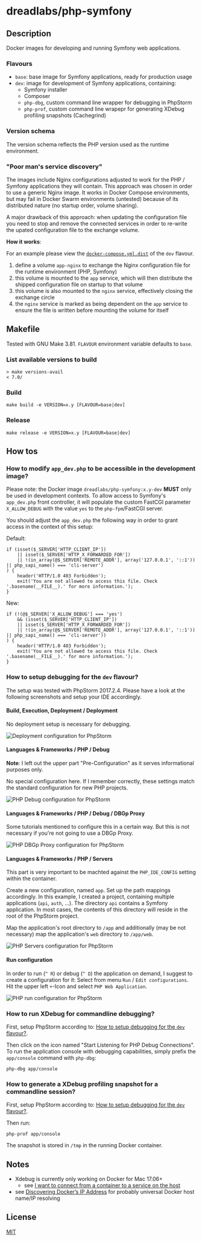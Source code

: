 # dreadlabs/php-symfony

## Description

Docker images for developing and running Symfony web applications.

### Flavours

  - `base`: base image for Symfony applications, ready for production usage
  - `dev`: image for development of Symfony applications, containing:
    - Symfony installer
    - Composer
    - `php-dbg`, custom command line wrapper for debugging in PhpStorm
    - `php-prof`, custom command line wrapepr for generating XDebug profiling snapshots (Cachegrind)

### Version schema

The version schema reflects the PHP version used as the runtime environment.

### "Poor man's service discovery"

The images include Nginx configurations adjusted to work for the PHP / Symfony applications they will contain. This
approach was chosen in order to use a generic Nginx image. It works in Docker Compose environments, but may fail in
Docker Swarm environments (untested) because of its distributed nature (no startup order, volume sharing).

A major drawback of this approach: when updating the configuration file you need to stop and remove the connected
services in order to re-write the upated configuration file to the exchange volume.

**How it works**:

For an example please view the [`docker-compose.yml.dist`](7.0/dev/docker-compose.override.yml.dist) of the `dev` flavour.

  1. define a volume `app-nginx` to exchange the Nginx configuration file for the runtime environment (PHP, Symfony)
  2. this volume is mounted to the `app` service, which will then distribute the shipped configuration file on startup
     to that volume
  3. this volume is also mounted to the `nginx` service, effectively closing the exchange circle
  4. the `nginx` service is marked as being dependent on the `app` service to ensure the file is written before mounting
     the volume for itself

## Makefile

Tested with GNU Make 3.81. `FLAVOUR` environment variable defaults to `base`.

### List available versions to build

    > make versions-avail
    < 7.0/

### Build

    make build -e VERSION=x.y [FLAVOUR=base|dev]

### Release

    make release -e VERSION=x.y [FLAVOUR=base|dev]

## How tos

### How to modify `app_dev.php` to be accessible in the development image?

Please note: the Docker image `dreadlabs/php-symfony:x.y-dev` **MUST** only be used in development contexts. To allow 
access to Symfony's `app_dev.php` front controller, it will populate the custom FastCGI parameter `X_ALLOW_DEBUG` with 
the value `yes` to the `php-fpm`/FastCGI server.

You should adjust the `app_dev.php` the following way in order to grant access in the context of this setup:

Default:

    if (isset($_SERVER['HTTP_CLIENT_IP'])
        || isset($_SERVER['HTTP_X_FORWARDED_FOR'])
        || !(in_array(@$_SERVER['REMOTE_ADDR'], array('127.0.0.1', '::1')) || php_sapi_name() === 'cli-server')
    ) {
        header('HTTP/1.0 403 Forbidden');
        exit('You are not allowed to access this file. Check '.basename(__FILE__).' for more information.');
    }

New:

    if (!(@$_SERVER['X_ALLOW_DEBUG'] === 'yes')
        && (isset($_SERVER['HTTP_CLIENT_IP'])
        || isset($_SERVER['HTTP_X_FORWARDED_FOR'])
        || !(in_array(@$_SERVER['REMOTE_ADDR'], array('127.0.0.1', '::1')) || php_sapi_name() === 'cli-server'))
    ) {
        header('HTTP/1.0 403 Forbidden');
        exit('You are not allowed to access this file. Check '.basename(__FILE__).' for more information.');
    }

### <a name="howto_debugging_setup"></a>How to setup debugging for the `dev` flavour?

The setup was tested with PhpStorm 2017.2.4. Please have a look at the following screenshots and setup your IDE accordingly.

#### Build, Execution, Deployment / Deployment

No deployment setup is necessary for debugging.

![Deployment configuration for PhpStorm](doc/01-deployment-configuration.png "Deployment configuration for PhpStorm")

#### Languages & Frameworks / PHP / Debug

**Note**: I left out the upper part "Pre-Configuration" as it serves informational purposes only.

No special configuration here. If I remember correctly, these settings match the standard configuration for new PHP projects.

![PHP Debug configuration for PhpStorm](doc/02-debug-configuration.png "PHP Debug configuration for PhpStorm")

#### Languages & Frameworks / PHP / Debug / DBGp Proxy

Some tutorials mentioned to configure this in a certain way. But this is not necessary if you're not going to use a DBGp Proxy.

![PHP DBGp Proxy configuration for PhpStorm](doc/03-dbgpproxy-configuration.png "PHP DBGp Proxy configuration for PhpStorm")

#### Languages & Frameworks / PHP / Servers

This part is very important to be machted against the `PHP_IDE_CONFIG` setting within the container.

Create a new configuration, named `app`. Set up the path mappings accordingly. In this example, I created a project, containing
multiple applications (`api`, `auth`, ...). The directory `api` contains a Symfony application. In most cases, the contents of
this directory will reside in the root of the PhpStorm project.

Map the application's root directory to `/app` and additionally (may be not necessary) map the application's `web` directory
to `/app/web`.

![PHP Servers configuration for PhpStorm](doc/04-servers-configuration.png "PHP Servers configuration for PhpStorm")

#### Run configuration

In order to run (`^ R`) or debug (`^ D`) the application on demand, I suggest to create a configuration for it:
Select from menu `Run` / `Edit configurations`. Hit the upper left `+`-Icon and select `PHP Web Application`.

![PHP run configuration for PhpStorm](doc/05-run-configuration.png "PHP run configuration for PhpStorm")

### How to run XDebug for commandline debugging?

First, setup PhpStorm according to: [How to setup debugging for the `dev` flavour?](#howto_debugging_setup).

Then click on the icon named "Start Listening for PHP Debug Connections". To run the application console with 
debugging capabilities, simply prefix the `app/console` command with `php-dbg`:

    php-dbg app/console

### How to generate a XDebug profiling snapshot for a commandline session?

First, setup PhpStorm according to: [How to setup debugging for the `dev` flavour?](#howto_debugging_setup).

Then run:

    php-prof app/console

The snapshot is stored in `/tmp` in the running Docker container.

## Notes

  - Xdebug is currently only working on Docker for Mac 17.06+
    - see [I want to connect from a container to a service on the host][docker_for_mac_host_dns]
  - see [Discovering Docker’s IP Address][che_eclipse] for probably universal Docker host name/IP resolving

## License

[MIT](LICENSE)

[docker_for_mac_host_dns]: https://docs.docker.com/docker-for-mac/networking/#i-want-to-connect-from-a-container-to-a-service-on-the-host
[che_eclipse]: https://che.eclipse.org/discovering-dockers-ip-address-2bb524b0cb28
